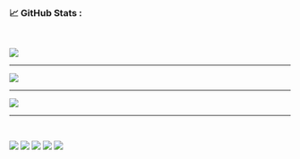 
<h3>📈 GitHub Stats : </h3>
<br/>

![](https://github-readme-stats.vercel.app/api?username=aboalsim114&theme=blue-green&hide_border=false&include_all_commits=false&count_private=true)<br/><hr/>
![](https://github-readme-streak-stats.herokuapp.com/?user=aboalsim114&theme=blue-green&hide_border=false)<br/><hr/>
![](https://github-readme-stats.vercel.app/api/top-langs/?username=aboalsim114&theme=blue-green&hide_border=false&include_all_commits=false&count_private=true&layout=compact)

<hr/>
<br/>

[![](https://raw.githubusercontent.com/aboalsim114/aboalsim114/master/profile-summary-card-output/2077/0-profile-details.svg)](https://github.com/vn7n24fzkq/github-profile-summary-cards)
[![](https://raw.githubusercontent.com/aboalsim114/aboalsim114/master/profile-summary-card-output/2077/1-repos-per-language.svg)](https://github.com/vn7n24fzkq/github-profile-summary-cards) [![](https://raw.githubusercontent.com/aboalsim114/aboalsim114/master/profile-summary-card-output/2077/2-most-commit-language.svg)](https://github.com/vn7n24fzkq/github-profile-summary-cards)
[![](https://raw.githubusercontent.com/aboalsim114/aboalsim114/master/profile-summary-card-output/2077/3-stats.svg)](https://github.com/vn7n24fzkq/github-profile-summary-cards) [![](https://raw.githubusercontent.com/aboalsim114/aboalsim114/master/profile-summary-card-output/2077/4-productive-time.svg)](https://github.com/vn7n24fzkq/github-profile-summary-cards)

 
